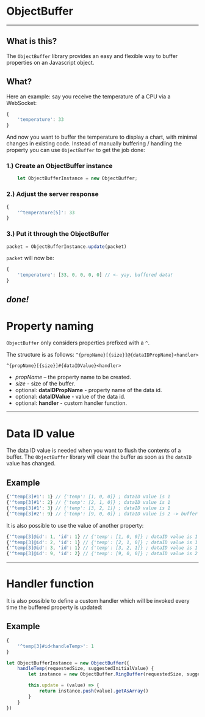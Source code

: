 # ObjectBuffer 
---

## What is this?
The `ObjectBuffer` library provides an easy and flexible way to buffer properties on an Javascript object. 

## What?
Here an example: say you receive the temperature of a CPU via a WebSocket:

```js
{
	'temperature': 33
}
```

And now you want to buffer the temperature to display a chart, with minimal changes in existing code.
Instead of manually buffering / handling the property you can use `ObjectBuffer` to get the job done:

### 1.) Create an ObjectBuffer instance
```js
	let ObjectBufferInstance = new ObjectBuffer;
```

### 2.) Adjust the server response
```js
{
	'^temperature[5]': 33
}
```

### 3.) Put it through the ObjectBuffer
```js
packet = ObjectBufferInstance.update(packet)
```

`packet` will now be:

```js
{
	'temperature': [33, 0, 0, 0, 0] // <- yay, buffered data!
}
```

*done!*
---
# Property naming
`ObjectBuffer` only considers properties prefixed with a  `^`.

The structure is as follows:
`^{propName}[{size}]@{dataIDPropName}<handler>` 


`^{propName}[{size}]#{dataIDValue}<handler>`

* *propName* – the property name to be created.
* *size* - size of the buffer.
* optional: **dataIDPropName** - property name of the data id.
* optional: **dataIDValue** - value of the data id.
* optional: **handler**  - custom handler function.
---
# Data ID value
The data ID value is needed when you want to flush the contents of a buffer.
The `ObjectBuffer` library will clear the buffer as soon as the `dataID` value has changed.

## Example
```js
{'^temp[3]#1': 1} // {'temp': [1, 0, 0]} ; dataID value is 1
{'^temp[3]#1': 2} // {'temp': [2, 1, 0]} ; dataID value is 1
{'^temp[3]#1': 3} // {'temp': [3, 2, 1]} ; dataID value is 1
{'^temp[3]#2': 9} // {'temp': [9, 0, 0]} ; dataID value is 2 -> buffer cleared
```
It is also possible to use the value of another property:
```js
{'^temp[3]@id': 1, 'id': 1} // {'temp': [1, 0, 0]} ; dataID value is 1
{'^temp[3]@id': 2, 'id': 1} // {'temp': [2, 1, 0]} ; dataID value is 1
{'^temp[3]@id': 3, 'id': 1} // {'temp': [3, 2, 1]} ; dataID value is 1
{'^temp[3]@id': 9, 'id': 2} // {'temp': [9, 0, 0]} ; dataID value is 2 -> buffer cleared
```
---
# Handler function
It is also possible to define a custom handler which will be invoked every time the buffered property is updated:
## Example
```js
{
	'^temp[3]#id<handleTemp>': 1
}
```

```js
let ObjectBufferInstance = new ObjectBuffer({
	handleTemp(requestedSize, suggestedInitialValue) {
		let instance = new ObjectBuffer.RingBuffer(requestedSize, suggestedInitialValue)

		this.update = (value) => {
			return instance.push(value).getAsArray()
		}
	}
})
```